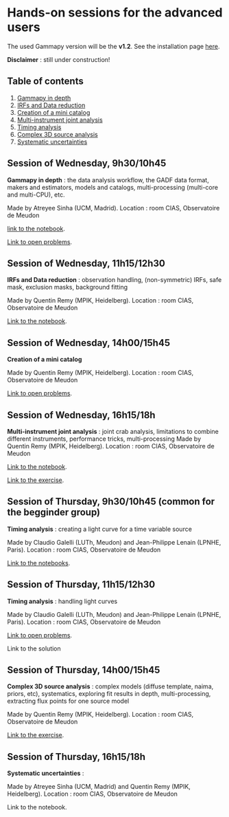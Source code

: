 # Hands-on sessions for the advanced users

The used Gammapy version will be the **v1.2**. See the installation page 
[here](https://docs.gammapy.org/1.2/getting-started/install.html).

**Disclaimer** : still under construction!

## Table of contents
1. [Gammapy in depth](#intro)
2. [IRFs and Data reduction](#data)
3. [Creation of a mini catalog](#catalog)
4. [Multi-instrument joint analysis](#mia)
5. [Timing analysis](#time)
6. [Complex 3D source analysis](#tdana)
7. [Systematic uncertainties](#syst)

<a name="intro"></a>
## Session of Wednesday, 9h30/10h45
**Gammapy in depth** : the data analysis workflow, the GADF data format, makers and estimators, models and catalogs, 
multi-processing (multi-core and multi-CPU), etc.

Made by Atreyee Sinha (UCM, Madrid). Location : room CIAS, Observatoire de Meudon

[link to the notebook](1_Introduction.ipynb).

[Link to open problems](Open_problems.md).

<a name="data"></a>
## Session of Wednesday, 11h15/12h30
**IRFs and Data reduction** : observation handling, (non-symmetric) IRFs, safe mask, exclusion masks, background fitting

Made by Quentin Remy (MPIK, Heidelberg). Location : room CIAS, Observatoire de Meudon

[Link to the notebook](2_irfs_properties_dataset_creation.ipynb).

<a name="catalog"></a>
## Session of Wednesday, 14h00/15h45
**Creation of a mini catalog**

Made by Quentin Remy (MPIK, Heidelberg). Location : room CIAS, Observatoire de Meudon

[Link to open problems](Open_problems.md).

<a name="mia"></a>
## Session of Wednesday, 16h15/18h
**Multi-instrument joint analysis** : joint crab analysis, limitations to combine different instruments, performance tricks, multi-processing 
Made by Quentin Remy (MPIK, Heidelberg). Location : room CIAS, Observatoire de Meudon

[Link to the notebook](3_make_joint_crab_datasets.ipynb).

[Link to the exercise](4_EXERCISE_joint_crab_analysis.ipynb).


<a name="time"></a>
## Session of Thursday, 9h30/10h45 (common for the begginder group)
**Timing analysis** : creating a light curve for a time variable source

Made by Claudio Galelli (LUTh, Meudon) and Jean-Philippe Lenain (LPNHE, Paris). Location : room CIAS, Observatoire de Meudon

[Link to the notebooks](../Beginners_handson/5.%20Timing%20analysis).

## Session of Thursday, 11h15/12h30
**Timing analysis** : handling light curves

Made by Claudio Galelli (LUTh, Meudon) and Jean-Philippe Lenain (LPNHE, Paris). Location : room CIAS, Observatoire de Meudon

[Link to open problems](Open_problems.md).

Link to the solution

<a name="tdana"></a>
## Session of Thursday, 14h00/15h45
**Complex 3D source analysis** : complex models (diffuse template, naima, priors, etc), systematics,
exploring fit results in depth, multi-processing, extracting flux points for one source model

Made by Quentin Remy (MPIK, Heidelberg). Location : room CIAS, Observatoire de Meudon

[Link to the exercise](5_EXERCISE_complex_region_3d_analysis_galactic_center.ipynb).

<a name="syst"></a>
## Session of Thursday, 16h15/18h
**Systematic uncertainties** :

Made by Atreyee Sinha (UCM, Madrid) and Quentin Remy (MPIK, Heidelberg). Location : room CIAS, Observatoire de Meudon

Link to the notebook.
